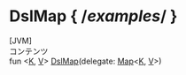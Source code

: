 # DslMap { /*examples*/ }

[JVM] \
コンテンツ \
fun <[K](), [V]()> [DslMap]()(delegate:
[Map](https://kotlinlang.org/api/latest/jvm/stdlib/kotlin.collections/-map/index.html)<[K](),
[V]()>)

